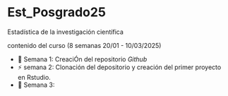 # Est_Posgrado25
Estadística de la investigación científica

contenido del curso (8 semanas 20/01 - 10/03/2025)

- :dart: Semana 1: CreaciÓn del repositorio *Github*
- :zap: semana 2: Clonación del depositorio y creación del primer proyecto en Rstudio.
- :octopus: Semana 3: